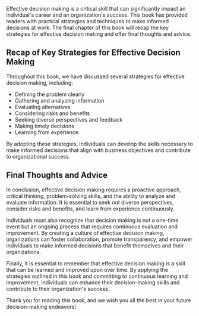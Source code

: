 
Effective decision making is a critical skill that can significantly impact an individual's career and an organization's success. This book has provided readers with practical strategies and techniques to make informed decisions at work. The final chapter of this book will recap the key strategies for effective decision making and offer final thoughts and advice.

Recap of Key Strategies for Effective Decision Making
-----------------------------------------------------

Throughout this book, we have discussed several strategies for effective decision making, including:

* Defining the problem clearly
* Gathering and analyzing information
* Evaluating alternatives
* Considering risks and benefits
* Seeking diverse perspectives and feedback
* Making timely decisions
* Learning from experience

By adopting these strategies, individuals can develop the skills necessary to make informed decisions that align with business objectives and contribute to organizational success.

Final Thoughts and Advice
-------------------------

In conclusion, effective decision making requires a proactive approach, critical thinking, problem-solving skills, and the ability to analyze and evaluate information. It is essential to seek out diverse perspectives, consider risks and benefits, and learn from experience continuously.

Individuals must also recognize that decision making is not a one-time event but an ongoing process that requires continuous evaluation and improvement. By creating a culture of effective decision making, organizations can foster collaboration, promote transparency, and empower individuals to make informed decisions that benefit themselves and their organizations.

Finally, it is essential to remember that effective decision making is a skill that can be learned and improved upon over time. By applying the strategies outlined in this book and committing to continuous learning and improvement, individuals can enhance their decision-making skills and contribute to their organization's success.

Thank you for reading this book, and we wish you all the best in your future decision-making endeavors!

